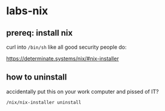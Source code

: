 # labs-nix
## prereq: install nix
curl into `/bin/sh` like all good security people do:

https://determinate.systems/nix/#nix-installer

## how to uninstall
accidentally put this on your work computer and pissed of IT? 

```sh
/nix/nix-installer uninstall
```
